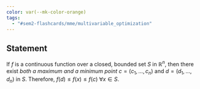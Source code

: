 ```yaml
---
color: var(--mk-color-orange)
tags:
  - "#sem2-flashcards/mme/multivariable_optimization"
---
```


## Statement
If $f$ is a continuous function over a closed, bounded set $S$ in $\mathbb{R}^n$, then there exist *both a maximum and a minimum point* $c=(c_{1},\dots,c_{n})$ and $d=(d_{1},\dots,d_{n})$ in $S$. Therefore, $f(d) \leq f(x) \leq f(c)$ $\forall x \in S$.